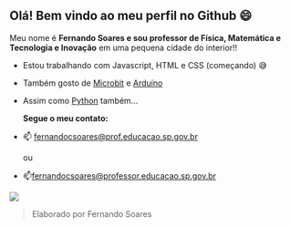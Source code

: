 ## Olá! Bem vindo ao meu perfil no Github 😄

Meu nome é **Fernando Soares e sou professor de Física, Matemática e Tecnologia e Inovação** em uma pequena cidade do interior!!
- Estou trabalhando com Javascript, HTML e CSS (começando) 😅
- Também gosto de [Microbit](https://microbit.org/) e [Arduíno](https://www.arduino.cc/)
- Assim como [Python](https://www.python.org/) também...
  
  **Segue o meu contato:**
- 📫 fernandocsoares@prof.educacao.sp.gov.br
  
  ou
  
- 📫fernandocsoares@professor.educacao.sp.gov.br


![](https://media.tenor.com/GOj9ZF_-ZOcAAAAM/cat.gif)






>Elaborado por Fernando Soares
